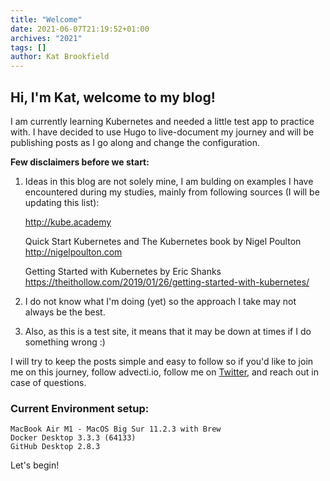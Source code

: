 ```yaml
---
title: "Welcome"
date: 2021-06-07T21:19:52+01:00
archives: "2021"
tags: []
author: Kat Brookfield
---
```


## Hi, I'm Kat, welcome to my blog!

I am currently learning Kubernetes and needed a little test app to practice with.
I have decided to use Hugo to live-document my journey and will be publishing posts as I go along and change the configuration.  

**Few disclaimers before we start:**

1. Ideas in this blog are not solely mine, I am bulding on examples I have encountered during my studies, mainly from following sources (I will be updating this list):

    http://kube.academy

    Quick Start Kubernetes and The Kubernetes book by Nigel Poulton http://nigelpoulton.com

    Getting Started with Kubernetes by Eric Shanks https://theithollow.com/2019/01/26/getting-started-with-kubernetes/

2. I do not know what I'm doing (yet) so the approach I take may not always be the best.

3. Also, as this is a test site, it means that it may be down at times if I do something wrong :)

I will try to keep the posts simple and easy to follow so if you'd like to join me on this journey, follow advecti.io, follow me on [Twitter](https://twitter.com/MrsBrookfield), and reach out in case of questions.

### Current Environment setup:
    MacBook Air M1 - MacOS Big Sur 11.2.3 with Brew
    Docker Desktop 3.3.3 (64133)
    GitHub Desktop 2.8.3

Let's begin!